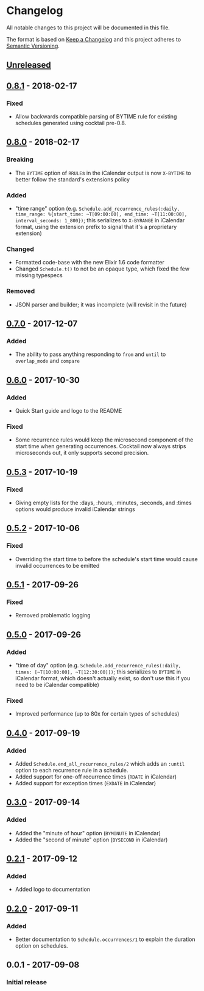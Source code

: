 # Changelog
All notable changes to this project will be documented in this file.

The format is based on [Keep a Changelog](http://keepachangelog.com/en/1.0.0/)
and this project adheres to [Semantic Versioning](http://semver.org/spec/v2.0.0.html).

## [Unreleased][]

## [0.8.1][] - 2018-02-17
### Fixed
-   Allow backwards compatible parsing of BYTIME rule for existing schedules generated using cocktail pre-0.8.

## [0.8.0][] - 2018-02-17
### Breaking
-   The `BYTIME` option of `RRULE`s in the iCalendar output is now `X-BYTIME` to better follow the standard's extensions policy

### Added
-   "time range" option (e.g. `Schedule.add_recurrence_rules(:daily, time_range: %{start_time: ~T[09:00:00], end_time: ~T[11:00:00], interval_seconds: 1_800})`; this serializes to `X-BYRANGE` in iCalendar format, using the extension prefix to signal that it's a proprietary extension)

### Changed
-   Formatted code-base with the new Elixir 1.6 code formatter
-   Changed `Schedule.t()` to not be an opaque type, which fixed the few missing typespecs

### Removed
-   JSON parser and builder; it was incomplete (will revisit in the future)

## [0.7.0][] - 2017-12-07
### Added
-   The ability to pass anything responding to `from` and `until` to `overlap_mode` and `compare`

## [0.6.0][] - 2017-10-30
### Added
-   Quick Start guide and logo to the README

### Fixed
-   Some recurrence rules would keep the microsecond component of the start time when generating occurrences. Cocktail now always strips microseconds out, it only supports second precision.

## [0.5.3][] - 2017-10-19
### Fixed
-   Giving empty lists for the :days, :hours, :minutes, :seconds, and :times options would produce invalid iCalendar strings

## [0.5.2][] - 2017-10-06
### Fixed
-   Overriding the start time to before the schedule's start time would cause invalid occurrences to be emitted

## [0.5.1][] - 2017-09-26
### Fixed
-   Removed problematic logging

## [0.5.0][] - 2017-09-26
### Added
-   "time of day" option (e.g. `Schedule.add_recurrence_rules(:daily, times: [~T[10:00:00], ~T[12:30:00]])`; this serializes to `BYTIME` in iCalendar format, which doesn't actually exist, so don't use this if you need to be iCalendar compatible)

### Fixed
-   Improved performance (up to 80x for certain types of schedules)

## [0.4.0][] - 2017-09-19
### Added
-   Added `Schedule.end_all_recurrence_rules/2` which adds an `:until` option to
  each recurrence rule in a schedule.
-   Added support for one-off recurrence times (`RDATE` in iCalendar)
-   Added support for exception times (`EXDATE` in iCalendar)

## [0.3.0][] - 2017-09-14
### Added
-   Added the "minute of hour" option (`BYMINUTE` in iCalendar)
-   Added the "second of minute" option (`BYSECOND` in iCalendar)

## [0.2.1][] - 2017-09-12
### Added
-   Added logo to documentation

## [0.2.0][] - 2017-09-11
### Added
-   Better documentation to `Schedule.occurrences/1` to explain the duration option on schedules.

## 0.0.1 - 2017-09-08
### Initial release

[Unreleased]: https://github.com/peek-travel/cocktail/compare/0.8.1...HEAD
[0.8.1]: https://github.com/peek-travel/cocktail/compare/0.8.0...0.8.1
[0.8.0]: https://github.com/peek-travel/cocktail/compare/0.7.0...0.8.0
[0.7.0]: https://github.com/peek-travel/cocktail/compare/0.6.0...0.7.0
[0.6.0]: https://github.com/peek-travel/cocktail/compare/0.5.3...0.6.0
[0.5.3]: https://github.com/peek-travel/cocktail/compare/0.5.2...0.5.3
[0.5.2]: https://github.com/peek-travel/cocktail/compare/0.5.1...0.5.2
[0.5.1]: https://github.com/peek-travel/cocktail/compare/0.5.0...0.5.1
[0.5.0]: https://github.com/peek-travel/cocktail/compare/0.4.0...0.5.0
[0.4.0]: https://github.com/peek-travel/cocktail/compare/0.3.0...0.4.0
[0.3.0]: https://github.com/peek-travel/cocktail/compare/0.2.1...0.3.0
[0.2.1]: https://github.com/peek-travel/cocktail/compare/0.2.0...0.2.1
[0.2.0]: https://github.com/peek-travel/cocktail/compare/0.1.0...0.2.0
